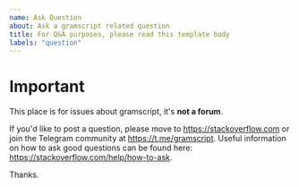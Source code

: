 ```yaml
---
name: Ask Question
about: Ask a gramscript related question
title: For Q&A purposes, please read this template body
labels: "question"
---
```


<!-- WARNING: Ignoring this template could lead to the issue being closed as incomplete -->

# Important
This place is for issues about gramscript, it's **not a forum**.

If you'd like to post a question, please move to https://stackoverflow.com or join the Telegram community at https://t.me/gramscript. Useful information on how to ask good questions can be found here: https://stackoverflow.com/help/how-to-ask.

Thanks.

